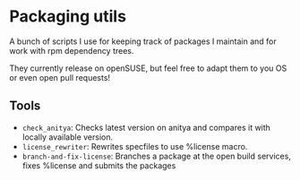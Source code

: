 Packaging utils
===============

A bunch of scripts I use for keeping track of packages I maintain and for work with rpm dependency trees.

They currently release on openSUSE, but feel free to adapt them to you OS or even open pull requests!

Tools
-----

* `check_anitya`: Checks latest version on anitya and compares it with locally available version.
* `license_rewriter`: Rewrites specfiles to use %license macro.
* `branch-and-fix-license`: Branches a package at the open build services, fixes %license and submits the packages
